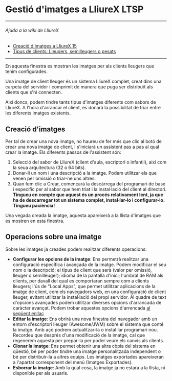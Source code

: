 
# Gestió d'imatges a LliureX LTSP
___
###### Ajuda a la wiki de LliureX
* <a href="http://wiki.lliurex.net/Crear%20client" target="_blank">Creació d'imatges a LliureX 15</a>
* <a href="http://wiki.lliurex.net/Tipus%20de%20clients" target="_blank">Tipus de clients: Lleugers, semilleugers o pesats</a>
___

En aquesta finestra es mostran les imatges per als clients lleugers que tenim configurades.

Una imatge de client lleuger és un sistema LliureX complet, creat dins una carpeta del servidor i comprimit de manera que puga ser distribuït als clients que s'hi connecten.

Així doncs, podem tindre tants tipus d'imatges diferents com sabors de LliureX. A l'hora d'arrancar el client, es donarà la possibilitat de triar entre les diferents imatges existents.

## Creació d'imatges

Per tal de crear una nova imatge, no haureu de fer més que clic al botó de crear una nova imatge de client, i s'iniciarà un assistent pas a pas al qual crear la imatge. Els diferents passos de l'assistent són:

1. Selecció del sabor de LliureX (client d'aula, escriptori o infantil), així com la seua arquitectura (32 o 64 bits).
2. Donar-li un nom i una descripció a la imatge. Podem utilitzar els que venen per omissió o triar-ne uns altres.
3. Quan fem clic a Crear, començarà la descàrrega del programari de base i específic per al sabor que hem triat i la instal·lació del client al directori. **Tingueu en compte que aquest és un procés relativament lent, ja que ha de descarregar tot un sistema complet, instal·lar-lo i configurar-lo. Tingueu paciència!**

Una vegada creada la imatge, aquesta apareixerà a la llista d'imatges que es mostren en esta finestra.

## Operacions sobre una imatge

Sobre les imatges ja creades podem realitzar diferents operacions:

* **Configurar les opcions de la imatge**: Ens permetrà realitzar una configuració específica i avançada de la imatge. Podem modificar el seu nom o la descripció; el tipus de client que serà (valor per omissió, lleuger o semilleuger); idioma de la pantalla d'inici; l'umbral de RAM als clients, per davall del qual es comportaran sempre com a clients lleugers; l'ús de "Local Apps", que permet utilitzar aplicacions de la imatge de client, com els navegadors web, en una configuració de client lleuger, evitant utilitzar la instal·lació del propi servidor. Al quadre de text d'opcions avançades podem utilitzar diverses opcions d'arrancada de caràcter avançat. Podem trobar aquestes opcions d'arrencada <a href="http://manpages.ubuntu.com/manpages/trusty/man5/lts.conf.5.html" target="_blank">al següent enllaç</a>
* **Editar la imatge**: Ens obrirà una nova finestra del navegador amb un entorn d'escriptori lleuger (Awesome/JWM) sobre el sistema que conté la imatge. Amb açò podrem actualitzar-la o instal·lar programari nou. Recordeu que després d'una modificació de la imatge, cal que regenerem aquesta per prepar-la per poder veure els canvis als clients.
* **Clonar la imatge**: Ens permet obtenir una altra còpia del sistema en qüestió, bé per poder tindre una imatge personalitzada independent o bé per distribuïr-la a altres equips. Les imatges exportades apareixeran a l'apartat corresponent del menú (Imatges Exportades).
* **Esborrar la imatge**: Amb la qual cosa, la imatge ja no estará a la llista, ni disponible per als usuaris. 


